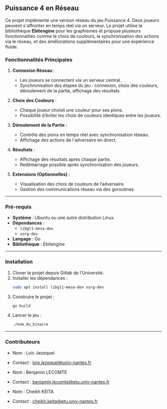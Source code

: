 ## Puissance 4 en Réseau

Ce projet implémente une version réseau du jeu Puissance 4. Deux joueurs peuvent s'affronter en temps réel via un serveur. Le projet utilise la bibliothèque **Ebitengine** pour les graphismes et propose plusieurs fonctionnalités comme le choix de couleurs, la synchronisation des actions via le réseau, et des améliorations supplémentaires pour une expérience fluide.

### Fonctionnalités Principales

1. **Connexion Réseau** :
    - Les joueurs se connectent via un serveur central.
    - Synchronisation des étapes du jeu : connexion, choix des couleurs, déroulement de la partie, affichage des résultats.

2. **Choix des Couleurs** :
    - Chaque joueur choisit une couleur pour ses pions.
    - Possibilité d’éviter les choix de couleurs identiques entre les joueurs.

3. **Déroulement de la Partie** :
    - Contrôle des pions en temps réel avec synchronisation réseau.
    - Affichage des actions de l'adversaire en direct.

4. **Résultats** :
    - Affichage des résultats après chaque partie.
    - Redémarrage possible après synchronisation des joueurs.

5. **Extensions (Optionnelles)** :
    - Visualisation des choix de couleurs de l’adversaire.
    - Gestion des communications réseau via des goroutines.

---

### Pré-requis

- **Système** : Ubuntu ou une autre distribution Linux.
- **Dépendances** :
    - `libgl1-mesa-dev`
    - `xorg-dev`
- **Langage** : Go
- **Bibliothèque** : Ebitengine

---

### Installation

1. Cloner le projet depuis Gitlab de l’Université.
2. Installer les dépendances :
   ```bash
   sudo apt install libgl1-mesa-dev xorg-dev
   ```
3. Construire le projet :
   ```bash
   go build
   ```
4. Lancer le jeu :
   ```bash
   ./nom_du_binaire
   ```

---

### Contributeurs

- Nom : Loïc Jezequel
- Contact : loig.jezequel@univ-nantes.fr

- Nom : Benjamin LECOMTE
- Contact : benjamin.lecomte@etu.univ-nantes.fr

- Nom : Cheikh KEITA
- Contact : cheikh.keita@etu.univ-nantes.fr
